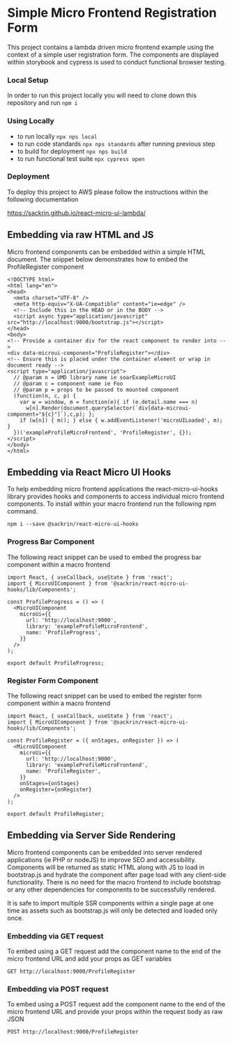 # Simple Micro Frontend Registration Form

This project contains a lambda driven micro frontend example using the context of a simple user registration form. The components are displayed within storybook and cypress is used to conduct functional browser testing.

### Local Setup

In order to run this project locally you will need to clone down this repository and run ```npm i```

### Using Locally

- to run locally ```npx nps local```
- to run code standards ```npx nps standards``` after running previous step
- to build for deployment ```npx nps build```
- to run functional test suite ```npx cypress open```

### Deployment

To deploy this project to AWS please follow the instructions within the following documentation

https://sackrin.github.io/react-micro-ui-lambda/

## Embedding via raw HTML and JS

Micro frontend components can be embedded within a simple HTML document. The snippet below demonstrates how to embed the ProfileRegister component

```
<!DOCTYPE html>
<html lang="en">
<head>
  <meta charset="UTF-8" />
  <meta http-equiv="X-UA-Compatible" content="ie=edge" />
  <!-- Include this in the HEAD or in the BODY -->
  <script async type="application/javascript" src="http://localhost:9000/bootstrap.js"></script>
</head>
<body>
<!-- Provide a container div for the react component to render into -->
<div data-microui-component="ProfileRegister"></div>
<!-- Ensure this is placed under the container element or wrap in document ready -->
<script type="application/javascript">
  // @param n = UMD library name ie soarExampleMicroUI
  // @param c = component name ie Foo
  // @param p = props to be passed to mounted component
  (function(n, c, p) {
    var w = window, m = function(e){ if (e.detail.name === n)
      w[n].Render(document.querySelector(`div[data-microui-component="${c}"]`),c,p); };
    if (w[n]) { m(); } else { w.addEventListener('microUILoaded', m); }
  })('exampleProfileMicroFrontend', 'ProfileRegister', {});
</script>
</body>
</html>
```

## Embedding via React Micro UI Hooks

To help embedding micro frontend applications the react-micro-ui-hooks library provides hooks and components to access individual micro frontend components. To install within your macro frontend run the following npm command.

```npm i --save @sackrin/react-micro-ui-hooks```

### Progress Bar Component

The following react snippet can be used to embed the progress bar component within a macro frontend

```
import React, { useCallback, useState } from 'react';
import { MicroUIComponent } from '@sackrin/react-micro-ui-hooks/lib/Components';

const ProfileProgress = () => (
  <MicroUIComponent
    microUi={{
      url: 'http://localhost:9000',
      library: 'exampleProfileMicroFrontend',
      name: 'ProfileProgress',
    }}
  />
);

export default ProfileProgress;
```

### Register Form Component

The following react snippet can be used to embed the register form component within a macro frontend

```
import React, { useCallback, useState } from 'react';
import { MicroUIComponent } from '@sackrin/react-micro-ui-hooks/lib/Components';

const ProfileRegister = ({ onStages, onRegister }) => (
  <MicroUIComponent
    microUi={{
      url: 'http://localhost:9000',
      library: 'exampleProfileMicroFrontend',
      name: 'ProfileRegister',
    }}
    onStages={onStages}
    onRegister={onRegister}
  />
);

export default ProfileRegister;
```

## Embedding via Server Side Rendering

Micro frontend components can be embedded into server rendered applications (ie PHP or nodeJS) to improve SEO and accessibility. Components will be returned as static HTML along with JS to load in bootstrap.js and hydrate the component after page load with any client-side functionality. There is no need for the macro frontend to include bootstrap or any other dependencies for components to be successfully rendered.

It is safe to import multiple SSR components within a single page at one time as assets such as bootstrap.js will only be detected and loaded only once.

### Embedding via GET request

To embed using a GET request add the component name to the end of the micro frontend URL and add your props as GET variables

```GET http://localhost:9000/ProfileRegister```

### Embedding via POST request

To embed using a POST request add the component name to the end of the micro frontend URL and provide your props within the request body as raw JSON

```POST http://localhost:9000/ProfileRegister```
